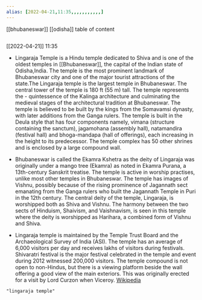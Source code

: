 ```yaml
---
alias: [2022-04-21,11:35,,,,,,,,,,,]
---
```

[[bhubaneswar]] [[odisha]]
table of content
```toc
```

[[2022-04-21]] 11:35
- Lingaraja Temple is a Hindu temple dedicated to Shiva and is one of the oldest temples in [[Bhubaneswar]], the capital of the Indian state of Odisha,India. The temple is the most prominent landmark of Bhubaneswar city and one of the major tourist attractions of the state.The Lingaraja temple is the largest temple in Bhubaneswar. The central tower of the temple is 180 ft (55 m) tall. The temple represents the - quintessence of the Kalinga architecture and culminating the medieval stages of the architectural tradition at Bhubaneswar. The temple is believed to be built by the kings from the Somavamsi dynasty, with later additions from the Ganga rulers. The temple is built in the Deula style that has four components namely, vimana (structure containing the sanctum), jagamohana (assembly hall), natamandira (festival hall) and bhoga-mandapa (hall of offerings), each increasing in the height to its predecessor. The temple complex has 50 other shrines and is enclosed by a large compound wall.

- Bhubaneswar is called the Ekamra Kshetra as the deity of Lingaraja was originally under a mango tree (Ekamra) as noted in Ekamra Purana, a 13th-century Sanskrit treatise. The temple is active in worship practises, unlike most other temples in Bhubaneswar. The temple has images of Vishnu, possibly because of the rising prominence of Jagannath sect emanating from the Ganga rulers who built the Jagannath Temple in Puri in the 12th century. The central deity of the temple, Lingaraja, is worshipped both as Shiva and Vishnu. The harmony between the two sects of Hinduism, Shaivism, and Vaishnavism, is seen in this temple where the deity is worshipped as Harihara, a combined form of Vishnu and Shiva.

- Lingaraja temple is maintained by the Temple Trust Board and the Archaeological Survey of India (ASI). The temple has an average of 6,000 visitors per day and receives lakhs of visitors during festivals. Shivaratri festival is the major festival celebrated in the temple and event during 2012 witnessed 200,000 visitors.  The temple compound is not open to non-Hindus, but there is a viewing platform beside the wall offering a good view of the main exteriors.  This was originally erected for a visit by Lord Curzon when Viceroy.
[Wikipedia](https://en.wikipedia.org/wiki/Lingaraja%20Temple)
```query
"lingaraja temple"
```